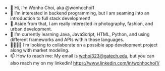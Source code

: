 - 👋 Hi, I’m Wonho Choi, aka @wonhochoi1
- 🌌 I’m interested in backend programming, but I am seaming into an introduction to full stack development!
- 📀 Aside from that, I am really interested in photography, fashion, and urban development.
- 🌱 I’m currently learning Java, JavaScript, HTML, Python, and using different frameworks and APIs within those languages.
- 🫱🏻‍🫲🏾 I’m looking to collaborate on a possible app development project along with market modeling. 
- 📫 How to reach me: My email is wchoi323@gatech.edu, but you can also reach my on my linkedin! https://www.linkedin.com/in/wonhochoi1/

<!---
wonhochoi1/wonhochoi1 is a ✨ special ✨ repository because its `README.md` (this file) appears on your GitHub profile.
You can click the Preview link to take a look at your changes.
--->

